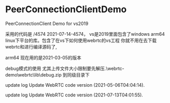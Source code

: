 # PeerConnectionClientDemo
PeerConnectionClient Demo for vs2019


采用的代码是 /4574   2021-07-14-4574，
vs是2019里面包含了windows  arm64  linux下平台的库。包含了在vs下如何使用webrtc的vs工程
你就不用在去下载webrtc和进行编译源码了,
 
arm64 现在用的是2021-03-05的版本

debug模式的使用 尤其上传文件大小限制要先解压.\webrtc-demo\webrtc\lib\debug.zip 到同级目录下




update log 
Update WebRTC code version (2021-05-06T04:04:14).

update log 
Update WebRTC code version (2021-07-13T04:01:55).
